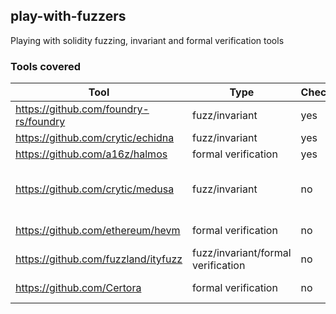 ## play-with-fuzzers

Playing with solidity fuzzing, invariant and formal verification tools

### Tools covered

| Tool  | Type | Checked | Notes |
| ------------- | ------------- | ------------------------------ | ----------------- |
| https://github.com/foundry-rs/foundry  | fuzz/invariant  | yes | |
| https://github.com/crytic/echidna  | fuzz/invariant      | yes  | |
| https://github.com/a16z/halmos  | formal verification    | yes  | |
| https://github.com/crytic/medusa  | fuzz/invariant       | no  | Not ready for production, early alpha |
| https://github.com/ethereum/hevm  | formal verification  | no  | Written in Haskell |
| https://github.com/fuzzland/ityfuzz  | fuzz/invariant/formal verification  | no  | |
| https://github.com/Certora | formal verification        | no | Close sourced |
